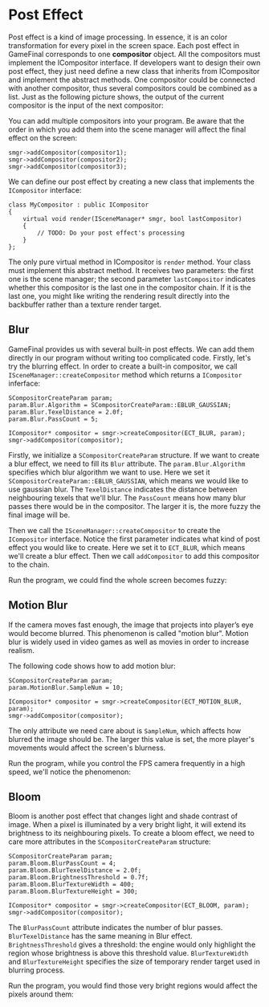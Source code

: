 # Post Effect #

Post effect is a kind of image processing. In essence, it is an color transformation for every pixel in the screen space. Each post effect in GameFinal corresponds to one **compositor** object. All the compositors must implement the ICompositor interface. If developers want to design their own post effect, they just need define a new class that inherits from ICompositor and implement the abstract methods. One compositor could be connected with another compositor, thus several compositors could be combined as a list. Just as the following picture shows, the output of the current compositor is the input of the next compositor:

You can add multiple compositors into your program. Be aware that the order in which you add them into the scene manager will affect the final effect on the screen:

	smgr->addCompositor(compositor1);
	smgr->addCompositor(compositor2);
	smgr->addCompositor(compositor3);


We can define our post effect by creating a new class that implements the `ICompositor` interface:

	class MyCompositor : public ICompositor
	{
		virtual void render(ISceneManager* smgr, bool lastCompositor) 
		{
			// TODO: Do your post effect's processing
		}
	};

The only pure virtual method in ICompositor is `render` method. Your class must implement this abstract method. It receives two parameters: the first one is the scene manager; the second parameter `lastCompositor` indicates whether this compositor is the last one in the compositor chain. If it is the last one, you might like writing the rendering result directly into the backbuffer rather than a texture render target.


## Blur ##

GameFinal provides us with several built-in post effects. We can add them directly in our program without writing too complicated code. Firstly, let's try the blurring effect. In order to create a built-in compositor, we call `ISceneManager::createCompositor` method which returns a `ICompositor` inferface:

	SCompositorCreateParam param;
	param.Blur.Algorithm = SCompositorCreateParam::EBLUR_GAUSSIAN;
	param.Blur.TexelDistance = 2.0f;
	param.Blur.PassCount = 5;

	ICompositor* compositor = smgr->createCompositor(ECT_BLUR, param);
	smgr->addCompositor(compositor);

Firstly, we initialize a `SCompositorCreateParam` structure. If we want to create a blur effect, we need to fill its `Blur` attribute. The `param.Blur.Algorithm` specifies which blur algorithm we want to use. Here we set it `SCompositorCreateParam::EBLUR_GAUSSIAN`, which means we would like to use gaussian blur. The `TexelDistance` indicates the distance between neighbouring texels that we'll blur. The `PassCount` means how many blur passes there would be in the compositor. The larger it is, the more fuzzy the final image will be.

Then we call the `ISceneManager::createCompositor` to create the `ICompositor` interface. Notice the first parameter indicates what kind of post effect you would like to create. Here we set it to `ECT_BLUR`, which means we'll create a blur effect. Then we call `addCompositor` to add this compositor to the chain.

Run the program, we could find the whole screen becomes fuzzy:


## Motion Blur ##

If the camera moves fast enough, the image that projects into player’s eye would become blurred. This phenomenon is called "motion blur". Motion blur is widely used in video games as well as movies in order to increase realism.

The following code shows how to add motion blur:

	SCompositorCreateParam param;
	param.MotionBlur.SampleNum = 10;

	ICompositor* compositor = smgr->createCompositor(ECT_MOTION_BLUR, param);
	smgr->addCompositor(compositor);

The only attribute we need care about is `SampleNum`, which affects how blurred the image should be. The larger this value is set, the more player's movements would affect the screen's blurness.

Run the program, while you control the FPS camera frequently in a high speed, we'll notice the phenomenon:


## Bloom ##

Bloom is another post effect that changes light and shade contrast of image. When a pixel is illuminated by a very bright light, it will extend its brightness to its neighbouring pixels. To create a bloom effect, we need to care more attributes in the `SCompositorCreateParam` structure:

	SCompositorCreateParam param;
	param.Bloom.BlurPassCount = 4;
	param.Bloom.BlurTexelDistance = 2.0f;
	param.Bloom.BrightnessThreshold = 0.7f;
	param.Bloom.BlurTextureWidth = 400;
	param.Bloom.BlurTextureHeight = 300;

	ICompositor* compositor = smgr->createCompositor(ECT_BLOOM, param);
	smgr->addCompositor(compositor);

The `BlurPassCount` attribute indicates the number of blur passes. `BlurTexelDistance` has the same meaning in Blur effect. `BrightnessThreshold` gives a threshold: the engine would only highlight the region whose brightness is above this threshold value. `BlurTextureWidth` and `BlurTextureHeight` specifies the size of temporary render target used in blurring process.

Run the program, you would find those very bright regions would affect the pixels around them:

